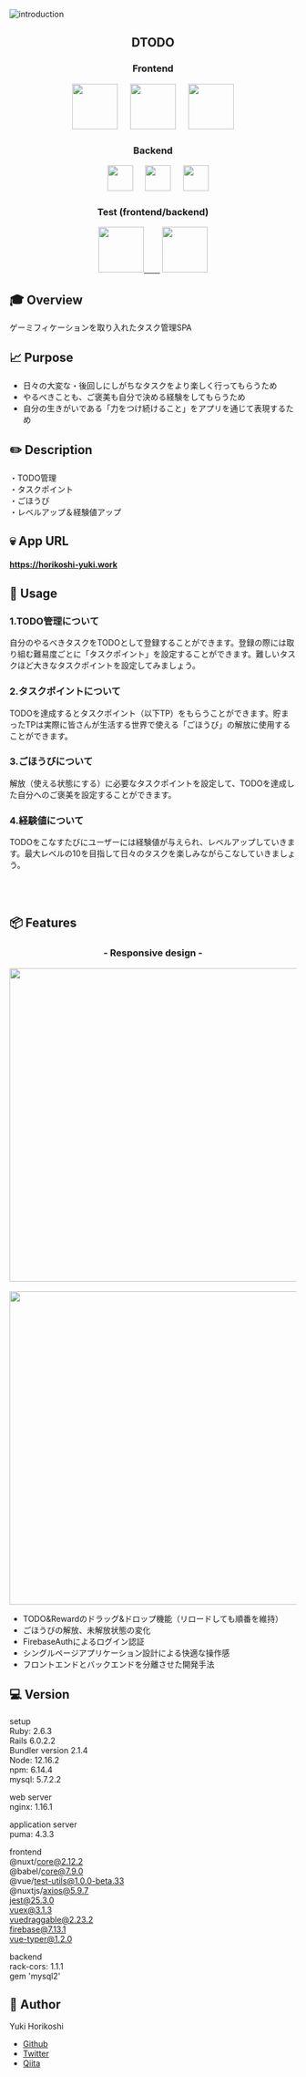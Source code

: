 ![introduction](https://user-images.githubusercontent.com/59280290/80301821-49934100-87e1-11ea-8b15-d38c5969c74c.gif)

<h2 align="center">DTODO</h2>
<h3 align="center">Frontend</h3>

<p align="center">
  <a href="https://jp.vuejs.org/index.html"><img src="https://user-images.githubusercontent.com/39142850/71645835-a98d4580-2d21-11ea-9693-348d12101bb4.png" width="80px;" /></a>
  <a>　</a>
  <a href="https://ja.nuxtjs.org/guide/"><img src="https://user-images.githubusercontent.com/59280290/80292478-f645d200-8791-11ea-9a0b-57ec5a7ec487.png" height="80px" /></a>
<a>　</a>
    <a href="https://firebase.google.com/"><img src="https://user-images.githubusercontent.com/59280290/80302028-90356b00-87e2-11ea-854c-c234307f3299.png" height="80px;" /></a></p>

<h3 align="center">Backend</h3>
<p align="center">
<a>　</a>
  <a href="https://rubyonrails.org/"><img src="https://user-images.githubusercontent.com/59280290/80292396-7a4b8a00-8791-11ea-8d8a-effea8a1f485.png" height="45px;" /></a>
<a>　</a>
  <a href="https://aws.amazon.com/jp/?nc2=h_lg"><img src="https://user-images.githubusercontent.com/59280290/80302130-2ec1cc00-87e3-11ea-813c-dcdb51a02af5.png" height="45px;" /></a>
<a>　</a>
  <a href="https://www.mysql.com/jp/"><img src="https://user-images.githubusercontent.com/59280290/80302176-6cbef000-87e3-11ea-9643-1f4b446dfaa8.png" height="45px;" /></a>

<h3 align="center">Test (frontend/backend)</h3>
<p align="center">
  <a href="https://jestjs.io/ja/"><img src="https://user-images.githubusercontent.com/59280290/80302231-caebd300-87e3-11ea-9d0d-fdcedb301027.png" width="80px;" height="80px;" />　　</a>
    <a href="https://github.com/rspec/rspec-rails"><img src="https://user-images.githubusercontent.com/59280290/80302256-e22ac080-87e3-11ea-9355-1d703e345f02.png" height="80px;" /></a></p>

## :mortar_board: Overview
ゲーミフィケーションを取り入れたタスク管理SPA

## :chart_with_upwards_trend: Purpose
- 日々の大変な・後回しにしがちなタスクをより楽しく行ってもらうため  
- やるべきことも、ご褒美も自分で決める経験をしてもらうため  
- 自分の生きがいである「力をつけ続けること」をアプリを通じて表現するため

## :pencil2: Description
・TODO管理  
・タスクポイント  
・ごほうび  
・レベルアップ＆経験値アップ  

## :skull: App URL

**https://horikoshi-yuki.work** 
　
## 💬 Usage

### 1.TODO管理について
自分のやるべきタスクをTODOとして登録することができます。登録の際には取り組む難易度ごとに「タスクポイント」を設定することができます。難しいタスクほど大きなタスクポイントを設定してみましょう。  

### 2.タスクポイントについて
TODOを達成するとタスクポイント（以下TP）をもらうことができます。貯まったTPは実際に皆さんが生活する世界で使える「ごほうび」の解放に使用することができます。

### 3.ごほうびについて
解放（使える状態にする）に必要なタスクポイントを設定して、TODOを達成した自分へのご褒美を設定することができます。

### 4.経験値について
TODOをこなすたびにユーザーには経験値が与えられ、レベルアップしていきます。最大レベルの10を目指して日々のタスクを楽しみながらこなしていきましょう。

 <br><br>

## 📦 Features

<h3 align="center">- Responsive design -</h3>

<p align="center">
<img src ="https://user-images.githubusercontent.com/59280290/80267290-e1f2ce00-86da-11ea-9273-6c5194f70736.PNG" height="550px">
<br> <br>
<img src ="https://user-images.githubusercontent.com/59280290/80267297-e6b78200-86da-11ea-85ce-54b1e2bce3dd.PNG" height="550px">
</p>


- TODO&Rewardのドラッグ&ドロップ機能（リロードしても順番を維持）
- ごほうびの解放、未解放状態の変化
- FirebaseAuthによるログイン認証
- シングルページアプリケーション設計による快適な操作感
- フロントエンドとバックエンドを分離させた開発手法

## :computer: Version
setup  
Ruby: 2.6.3  
Rails 6.0.2.2  
Bundler version 2.1.4  
Node: 12.16.2  
npm: 6.14.4  
mysql: 5.7.2.2  

web server  
nginx: 1.16.1

application server  
puma: 4.3.3

frontend  
@nuxt/core@2.12.2  
@babel/core@7.9.0  
@vue/test-utils@1.0.0-beta.33  
@nuxtjs/axios@5.9.7  
jest@25.3.0  
vuex@3.1.3  
vuedraggable@2.23.2  
firebase@7.13.1  
vue-typer@1.2.0

backend  
rack-cors: 1.1.1  
gem 'mysql2'  
## 👀 Author

Yuki Horikoshi
- [Github](https://github.com/yuki-snow1823)
- [Twitter](https://twitter.com/yuki82511988)
- [Qiita](https://qiita.com/yuki_snow1823/items/fa70ce035962ed5bd34d)
